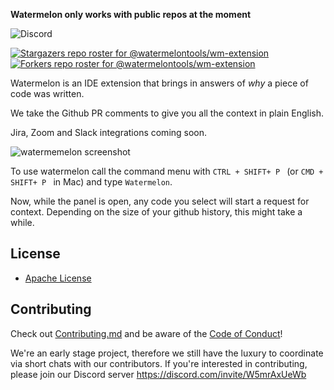**Watermelon only works with public repos at the moment**

![Discord](https://img.shields.io/discord/933846506438541492?style=flat-square)

[![Stargazers repo roster for @watermelontools/wm-extension](https://reporoster.com/stars/watermelontools/wm-extension)](https://github.com/watermelontools/wm-extension/stargazers)
[![Forkers repo roster for @watermelontools/wm-extension](https://reporoster.com/forks/watermelontools/wm-extension)](https://github.com/watermelontools/wm-extension/network/members)

Watermelon is an IDE extension that brings in answers of _why_ a piece of code was written.

We take the Github PR comments to give you all the context in plain English.

Jira, Zoom and Slack integrations coming soon.

![watermemelon screenshot](https://github.com/watermelontools/wm-extension/blob/main/imagen.png?raw=true)

To use watermelon call the command menu with `CTRL + SHIFT+ P ` (or `CMD + SHIFT+ P ` in Mac)
and type `Watermelon`.

Now, while the panel is open, any code you select will start a request for context. Depending on the size of your github history, this might take a while.

## License

- [Apache License](https://github.com/watermelontools/wm-extension/blob/main/LICENSE)

## Contributing

Check out [Contributing.md](https://github.com/watermelontools/wm-extension/blob/dev/CONTRIBUTING.md) and be aware of the [Code of Conduct](https://github.com/watermelontools/wm-extension/blob/dev/CODE_OF_CONDUCT.md)!

We're an early stage project, therefore we still have the luxury to coordinate via short chats with our contributors. If you're interested in contributing, please join our Discord server https://discord.com/invite/W5mrAxUeWb
